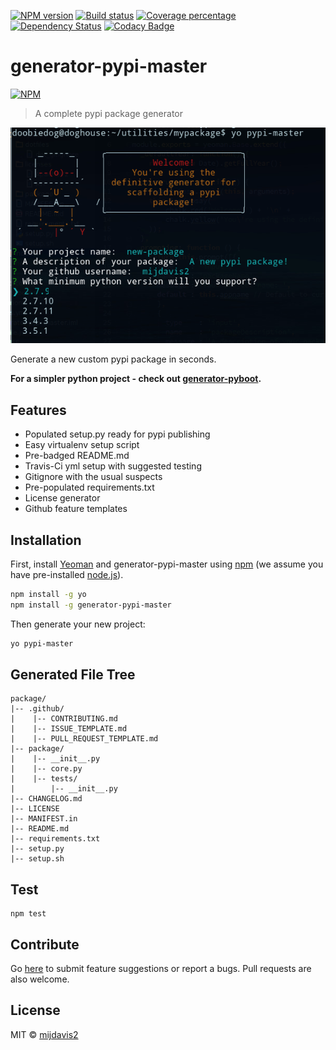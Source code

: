 [![NPM version][npm-image]][npm-url] 
[![Build status][travis-image]][travis-url] 
[![Coverage percentage][coveralls-image]][coveralls-url]
[![Dependency Status][daviddm-image]][daviddm-url] 
[![Codacy Badge][codacy-image]][codacy-url]

# generator-pypi-master 

[![NPM](https://nodei.co/npm/generator-pypi-master.png?downloads=true&downloadRank=true&stars=true)](https://nodei.co/npm/generator-pypi-master/)

> A complete pypi package generator

![Generator example](assets/yeoman-example.png)

Generate a new custom pypi package in seconds.

**For a simpler python project - check out [generator-pyboot](https://github.com/mijdavis2/generator-pyboot).**

## Features

- Populated setup.py ready for pypi publishing
- Easy virtualenv setup script
- Pre-badged README.md
- Travis-Ci yml setup with suggested testing
- Gitignore with the usual suspects
- Pre-populated requirements.txt
- License generator
- Github feature templates

## Installation

First, install [Yeoman](http://yeoman.io) and generator-pypi-master using [npm](https://www.npmjs.com/) (we assume you have pre-installed [node.js](https://nodejs.org/)).

```bash
npm install -g yo
npm install -g generator-pypi-master
```

Then generate your new project:

```bash
yo pypi-master
```

## Generated File Tree

```
package/
|-- .github/
|    |-- CONTRIBUTING.md
|    |-- ISSUE_TEMPLATE.md
|    |-- PULL_REQUEST_TEMPLATE.md
|-- package/
|    |-- __init__.py
|    |-- core.py
|    |-- tests/
|        |-- __init__.py
|-- CHANGELOG.md
|-- LICENSE 
|-- MANIFEST.in
|-- README.md
|-- requirements.txt
|-- setup.py 
|-- setup.sh
```

## Test

```
npm test
```

## Contribute

Go [here](https://github.com/mijdavis2/generator-pypi-master/issues)
to submit feature suggestions or report a bugs. Pull requests are also
welcome.

## License

MIT © [mijdavis2](https://mdavis.io)


[npm-image]: https://badge.fury.io/js/generator-pypi-master.svg
[npm-url]: https://npmjs.org/package/generator-pypi-master
[travis-image]: https://travis-ci.org/mijdavis2/generator-pypi-master.svg?branch=master
[travis-url]: https://travis-ci.org/mijdavis2/generator-pypi-master
[coveralls-image]: https://coveralls.io/repos/mijdavis2/generator-pypi-master/badge.svg
[coveralls-url]: https://coveralls.io/r/mijdavis2/generator-pypi-master
[daviddm-image]: https://david-dm.org/mijdavis2/generator-pypi-master.svg?theme=shields.io
[daviddm-url]: https://david-dm.org/mijdavis2/generator-pypi-master
[codacy-image]: https://api.codacy.com/project/badge/Grade/56e02026555345a99f3e4479e3cce657
[codacy-url]: https://www.codacy.com/app/mijdavis2/generator-pypi-master?utm_source=github.com&amp;utm_medium=referral&amp;utm_content=mijdavis2/generator-pypi-master&amp;utm_campaign=Badge_Grade
